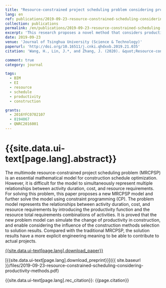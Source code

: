 ```yaml
---
title: "Resource-constrained project scheduling problem considering productivity and construction methods"
lang: en
ref: publications/2019-09-23-resource-constrained-scheduling-considering-productivity-methods
collection: publications
permalink: /en/publications/2019-09-23-resource-constrained-scheduling-considering-productivity-methods
excerpt: 'This research proposes a novel method that considers productivity and construction methods in modeling and solving resource-constrained project problem'
date: 2019-09-23
venue: 'Journal of Tsinghua University (Science & Technology)'
paperurl: 'http://doi.org/10.16511/j.cnki.qhdxxb.2019.21.035'
citation: 'Wang, H., Lin, J.*, and Zhang, J. (2020). &quot;Resource-constrained project scheduling problem considering productivity and construction methods&quot; <i>Journal of Tsinghua University (Science & Technology)</i>. 60(3): 271-277. doi: 10.16511/j.cnki.qhdxxb.2019.21.035'

comment: true
category: journal

tags: 
  - BIM
  - EI
  - resource
  - schedule
  - productivity
  - construction

grants:
  - 2016YFC0702107
  - 8194067
  - QNRC2016001
---
```



{{site.data.ui-text[page.lang].abstract}}
====

The multimode resource-constrained project scheduling problem (MRCPSP) is an essential mathematical model for construction schedule optimization. However, it is difficult for the model to simultaneously represent multiple relationships between activity duration, cost, and resource requirements. For solving this problem, this paper proposes a new MRCPSP model and further solve the model using constraint programming (CP). The problem model represents the relationships between activity duration, cost, and resource requirements by introducing the productivity function and the resource total requirements combinations of activities. It is proved that the new problem model can simulate the change of productivity in construction, and enable considering the influence of the construction methods selection to solution results. Compared with the traditional MRCPSP, the solution results have a more explicit engineering meaning to be able to contribute to actual projects.

[{{site.data.ui-text[page.lang].download_paper}}](http://doi.org/10.16511/j.cnki.qhdxxb.2019.21.035)

[{{site.data.ui-text[page.lang].download_preprint}}]({{ site.baseurl }}/files/2019-09-23-resource-constrained-scheduling-considering-productivity-methods.pdf)

{{site.data.ui-text[page.lang].rec_citation}}: {{page.citation}}